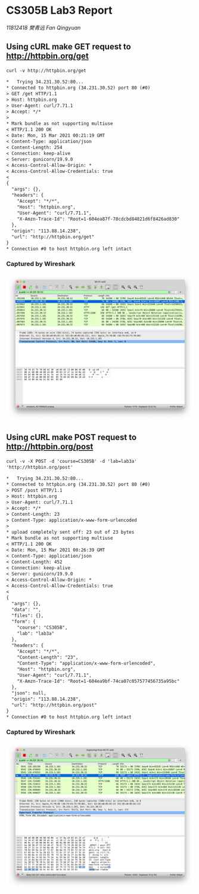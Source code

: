 # CS305B Lab3 Report

*11812418 樊青远 Fan Qingyuan*

## Using cURL make GET request to http://httpbin.org/get

```shell
curl -v http://httpbin.org/get
```

```shell
*   Trying 34.231.30.52:80...
* Connected to httpbin.org (34.231.30.52) port 80 (#0)
> GET /get HTTP/1.1
> Host: httpbin.org
> User-Agent: curl/7.71.1
> Accept: */*
> 
* Mark bundle as not supporting multiuse
< HTTP/1.1 200 OK
< Date: Mon, 15 Mar 2021 00:21:19 GMT
< Content-Type: application/json
< Content-Length: 254
< Connection: keep-alive
< Server: gunicorn/19.9.0
< Access-Control-Allow-Origin: *
< Access-Control-Allow-Credentials: true
< 
{
  "args": {}, 
  "headers": {
    "Accept": "*/*", 
    "Host": "httpbin.org", 
    "User-Agent": "curl/7.71.1", 
    "X-Amzn-Trace-Id": "Root=1-604ea87f-78cdcbd84821d6f8426ad830"
  }, 
  "origin": "113.88.14.238", 
  "url": "http://httpbin.org/get"
}
* Connection #0 to host httpbin.org left intact
```

### Captured by Wireshark

![image-20210315082355386](image-20210315082355386.png)

## Using cURL make POST request to http://httpbin.org/post

```shell
curl -v -X POST -d 'course=CS305B' -d 'lab=lab3a' 'http://httpbin.org/post'
```

```shell
*   Trying 34.231.30.52:80...
* Connected to httpbin.org (34.231.30.52) port 80 (#0)
> POST /post HTTP/1.1
> Host: httpbin.org
> User-Agent: curl/7.71.1
> Accept: */*
> Content-Length: 23
> Content-Type: application/x-www-form-urlencoded
> 
* upload completely sent off: 23 out of 23 bytes
* Mark bundle as not supporting multiuse
< HTTP/1.1 200 OK
< Date: Mon, 15 Mar 2021 00:26:39 GMT
< Content-Type: application/json
< Content-Length: 452
< Connection: keep-alive
< Server: gunicorn/19.9.0
< Access-Control-Allow-Origin: *
< Access-Control-Allow-Credentials: true
< 
{
  "args": {}, 
  "data": "", 
  "files": {}, 
  "form": {
    "course": "CS305B", 
    "lab": "lab3a"
  }, 
  "headers": {
    "Accept": "*/*", 
    "Content-Length": "23", 
    "Content-Type": "application/x-www-form-urlencoded", 
    "Host": "httpbin.org", 
    "User-Agent": "curl/7.71.1", 
    "X-Amzn-Trace-Id": "Root=1-604ea9bf-74ca07c057577456735a95bc"
  }, 
  "json": null, 
  "origin": "113.88.14.238", 
  "url": "http://httpbin.org/post"
}
* Connection #0 to host httpbin.org left intact
```

### Captured by Wireshark

![image-20210315082735151](image-20210315082735151.png)